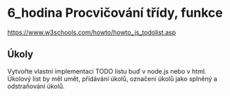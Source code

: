 # 6_hodina Procvičování třídy, funkce

https://www.w3schools.com/howto/howto_js_todolist.asp

## Úkoly

Vytvořte vlastní implementaci TODO listu buď v node.js nebo v html.
Úkolový list by měl umět, přidávání úkolů, označení úkolů jako splněný a odstraňování úkolů.
